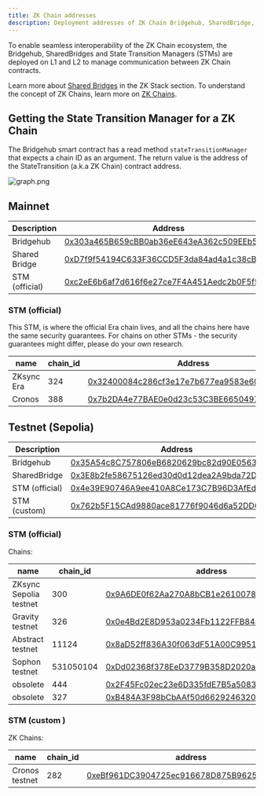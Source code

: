 ```yaml
---
title: ZK Chain addresses
description: Deployment addresses of ZK Chain Bridgehub, SharedBridge, and STMs.
---
```


To enable seamless interoperability of the ZK Chain ecosystem,
the Bridgehub, SharedBridges and State Transition Managers (STMs) are deployed on L1 and L2 to
manage communication between ZK Chain contracts.

Learn more about [Shared Bridges](/zksync-protocol/contracts/l1-contracts/shared-bridges) in the ZK Stack section.
To understand the concept of ZK Chains, learn more on [ZK Chains](/zk-stack/zk-chains).

## Getting the State Transition Manager for a ZK Chain

The Bridgehub smart contract has a read method `stateTransitionManager` that expects a chain ID as an argument.
The return value is the address of the StateTransition (a.k.a ZK Chain) contract address.

![graph.png](/images/developer-reference/l1-smart-contracts/zkchain-scheme.png)

## Mainnet

| Description    | Address |
| -------------- | ------- |
| Bridgehub      | [0x303a465B659cBB0ab36eE643eA362c509EEb5213](https://etherscan.io/address/0x303a465B659cBB0ab36eE643eA362c509EEb5213) |
| Shared Bridge  | [0xD7f9f54194C633F36CCD5F3da84ad4a1c38cB2cB](https://etherscan.io/address/0xD7f9f54194C633F36CCD5F3da84ad4a1c38cB2cB) |
| STM (official) | [0xc2eE6b6af7d616f6e27ce7F4A451Aedc2b0F5f5C](https://etherscan.io/address/0xc2eE6b6af7d616f6e27ce7F4A451Aedc2b0F5f5C) |

### STM (official)
This STM, is where the official Era chain lives, and all the chains here have the same security guarantees.
For chains on other STMs - the security guarantees might differ, please do your own research.

| name       | chain_id  |  Address  |
| ---------- | --------- |  --- |
| ZKsync Era | 324       | [0x32400084c286cf3e17e7b677ea9583e60a000324](https://etherscan.io/address/0x32400084c286cf3e17e7b677ea9583e60a000324) |
| Cronos     | 388       | [0x7b2DA4e77BAE0e0d23c53C3BE6650497d0576CFc](https://etherscan.io/address/0x7b2DA4e77BAE0e0d23c53C3BE6650497d0576CFc) |

## Testnet (Sepolia)

| Description    | Address |
| -------------- | ------- |
| Bridgehub      | [0x35A54c8C757806eB6820629bc82d90E056394C92](https://sepolia.etherscan.io/address/0x35A54c8C757806eB6820629bc82d90E056394C92) |
| SharedBridge   | [0x3E8b2fe58675126ed30d0d12dea2A9bda72D18Ae](https://sepolia.etherscan.io/address/0x3E8b2fe58675126ed30d0d12dea2A9bda72D18Ae) |
| STM (official) | [0x4e39E90746A9ee410A8Ce173C7B96D3AfEd444a5](https://sepolia.etherscan.io/address/0x4e39E90746A9ee410A8Ce173C7B96D3AfEd444a5) |
| STM (custom)   | [0x762b5F15CAd9880ace81776f9046d6a52DD67a9b](https://sepolia.etherscan.io/address/0x762b5F15CAd9880ace81776f9046d6a52DD67a9b) |

### STM (official)

Chains:

| name                   | chain_id  | address                                                                                                                       |
|------------------------|-----------|-------------------------------------------------------------------------------------------------------------------------------|
| ZKsync Sepolia testnet | 300       | [0x9A6DE0f62Aa270A8bCB1e2610078650D539B1Ef9](https://sepolia.etherscan.io/address/0x9A6DE0f62Aa270A8bCB1e2610078650D539B1Ef9) |
| Gravity testnet        | 326       | [0x0e4Bd2E8D953a0234Fb1122FFB848B49522308eC](https://sepolia.etherscan.io/address/0x0e4Bd2E8D953a0234Fb1122FFB848B49522308eC) |
| Abstract testnet       | 11124     | [0x8aD52ff836A30f063dF51A00C99518880B8b36ac](https://sepolia.etherscan.io/address/0x8aD52ff836A30f063dF51A00C99518880B8b36ac) |
| Sophon testnet         | 531050104 | [0xDd02368f378EeD3779B358D2020a77e4D022236D](https://sepolia.etherscan.io/address/0xDd02368f378EeD3779B358D2020a77e4D022236D) |
| obsolete               | 444       | [0x2F45Fc02ec23e6D335fdE7B5a5083F053C8C2aD3](https://sepolia.etherscan.io/address/0x2F45Fc02ec23e6D335fdE7B5a5083F053C8C2aD3) |
| obsolete               | 327       | [0xB484A3F98bCbAAf50d66292463203c0247B4f3F6](https://sepolia.etherscan.io/address/0xB484A3F98bCbAAf50d66292463203c0247B4f3F6) |

### STM (custom )

ZK Chains:

| name            | chain_id  |  address                                                                                                                      |
| --------------- | --------- | ----------------------------------------------------------------------------------------------------------------------------- |
| Cronos testnet  | 282       | [0xeBf961DC3904725ec916678D875B9625d5F7C29f](https://sepolia.etherscan.io/address/0xeBf961DC3904725ec916678D875B9625d5F7C29f) |
